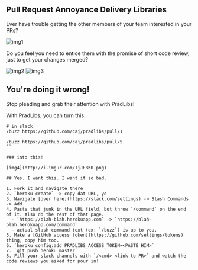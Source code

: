 ## Pull Request Annoyance Delivery Libraries

Ever have trouble getting the other members of your team interested in your PRs?

![img1](http://i.imgur.com/KQL8wKb.jpg)

Do you feel you need to entice them with the promise of short code review, just to get your changes merged?

![img2](http://i.imgur.com/pTR9wVM.jpg)
![img3](http://i.imgur.com/OHuBnD3.jpg)


## You're doing it wrong!

Stop pleading and grab their attention with PradLibs!

With PradLibs, you can turn this:
```
# in slack
/buzz https://github.com/caj/pradlibs/pull/1

/buzz https://github.com/caj/pradlibs/pull/5
``

### into this!

[img4](http://i.imgur.com/TjJE8K0.png)

## Yes. I want this. I want it so bad.

1. Fork it and navigate there
2. `heroku create` -> copy dat URL, yo
3. Navigate [over here](https://slack.com/settings) -> Slash Commands -> Add
4. Paste that junk in the URL field, but throw `/command` on the end of it. Also do the rest of that page.
  - `https://blah-blah.herokuapp.com` -> `https://blah-blah.herokuapp.com/command`
  - actual slash command text (ex: `/buzz`) is up to you.
5. Make a [GitHub access token](https://github.com/settings/tokens) thing, copy him too.
6. `heroku config:add PRADLIBS_ACCESS_TOKEN=<PASTE HIM>`
7. `git push heroku master`
8. Fill your slack channels with `/<cmd> <link to PR>` and watch the code reviews you asked for pour in!
